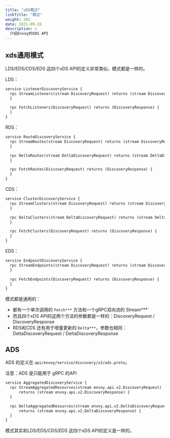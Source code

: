 ```yaml
---
title: "xDS概述"
linkTitle: "概述"
weight: 301
date: 2021-09-28
description: >
  介绍Envoy的XDS API
---
```



## xds通用模式

LDS/EDS/CDS/EDS 这四个xDS API的定义非常类似，模式都是一样的。

LDS：

```protobuf
service ListenerDiscoveryService {
  rpc StreamListeners(stream DiscoveryRequest) returns (stream DiscoveryResponse) {
  }

  rpc FetchListeners(DiscoveryRequest) returns (DiscoveryResponse) {
  }
}
```

RDS：

```protobuf
service RouteDiscoveryService {
  rpc StreamRoutes(stream DiscoveryRequest) returns (stream DiscoveryResponse) {
  }

  rpc DeltaRoutes(stream DeltaDiscoveryRequest) returns (stream DeltaDiscoveryResponse) {
  }

  rpc FetchRoutes(DiscoveryRequest) returns (DiscoveryResponse) {
  }
}
```

CDS：

```protobuf
service ClusterDiscoveryService {
  rpc StreamClusters(stream DiscoveryRequest) returns (stream DiscoveryResponse) {
  }

  rpc DeltaClusters(stream DeltaDiscoveryRequest) returns (stream DeltaDiscoveryResponse) {
  }

  rpc FetchClusters(DiscoveryRequest) returns (DiscoveryResponse) {
  }
}
```

EDS：

```protobuf
service EndpointDiscoveryService {
  rpc StreamEndpoints(stream DiscoveryRequest) returns (stream DiscoveryResponse) {
  }

  rpc FetchEndpoints(DiscoveryRequest) returns (DiscoveryResponse) {
  }
}
```

模式都是通用的：

- 都有一个单次调用的 `Fetch***` 方法和一个gRPC双向流的  Stream***` 
- 而且四个xDS API的这两个方法的参数都是一样的：DiscoveryRequest / DiscoveryResponse
- RDS和CDS 还有用于增量更新的 `Delta***`，参数也相同：DeltaDiscoveryRequest / DeltaDiscoveryResponse

## ADS

ADS 的定义在 `api/envoy/service/discovery/v2/ads.proto`。

注意：ADS 是只能用于 gRPC 的API

```protobuf
service AggregatedDiscoveryService {
  rpc StreamAggregatedResources(stream envoy.api.v2.DiscoveryRequest)
      returns (stream envoy.api.v2.DiscoveryResponse) {
  }

  rpc DeltaAggregatedResources(stream envoy.api.v2.DeltaDiscoveryRequest)
      returns (stream envoy.api.v2.DeltaDiscoveryResponse) {
  }
}
```

模式其实和LDS/EDS/CDS/EDS 这四个xDS API的定义是一样的。



